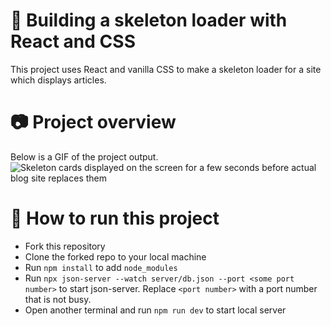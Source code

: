 # :tada: Building a skeleton loader with React and CSS
This project uses React and vanilla CSS to make a skeleton loader for a site which displays articles.

# :camera: Project overview
Below is a GIF of the project output.
<img src="https://user-images.githubusercontent.com/81039882/191107755-8bb1df34-a678-4355-a6b4-0c226ad2ccce.gif" alt="Skeleton cards displayed on the screen for a few seconds before actual blog site replaces them">

# :hammer: How to run this project
- Fork this repository
- Clone the forked repo to your local machine
- Run `npm install` to add `node_modules`
- Run `npx json-server --watch server/db.json --port <some port number>` to start json-server. Replace `<port number>` with a port number that is not busy.
- Open another terminal and run `npm run dev` to start local server
